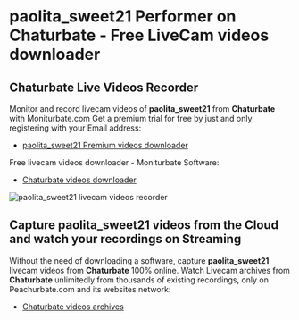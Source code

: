 # paolita_sweet21 Performer on Chaturbate - Free LiveCam videos downloader

## Chaturbate Live Videos Recorder

Monitor and record livecam videos of **paolita_sweet21** from **Chaturbate** with Moniturbate.com
Get a premium trial for free by just and only registering with your Email address:
* [paolita_sweet21 Premium videos downloader](https://moniturbate.com/request-demo-licence-key.html)

Free livecam videos downloader - Moniturbate Software:
* [Chaturbate videos downloader](https://moniturbate.com/moniturbate-download-software.html)

![paolita_sweet21 livecam videos recorder](https://peachurnet.com/templates/moniturbate-software.png)


## Capture paolita_sweet21 videos from the Cloud and watch your recordings on Streaming

Without the need of downloading a software, capture **paolita_sweet21** livecam videos from **Chaturbate** 100% online.
Watch Livecam archives from **Chaturbate** unlimitedly from thousands of existing recordings, only on Peachurbate.com and its websites network:
* [Chaturbate videos archives](https://peachurnet.com/)